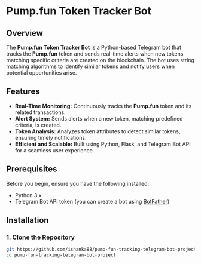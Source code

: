 # Pump.fun Token Tracker Bot

## Overview

The **Pump.fun Token Tracker Bot** is a Python-based Telegram bot that tracks the **Pump.fun** token and sends real-time alerts when new tokens matching specific criteria are created on the blockchain. The bot uses string matching algorithms to identify similar tokens and notify users when potential opportunities arise.

## Features

- **Real-Time Monitoring:** Continuously tracks the **Pump.fun** token and its related transactions.
- **Alert System:** Sends alerts when a new token, matching predefined criteria, is created.
- **Token Analysis:** Analyzes token attributes to detect similar tokens, ensuring timely notifications.
- **Efficient and Scalable:** Built using Python, Flask, and Telegram Bot API for a seamless user experience.

## Prerequisites

Before you begin, ensure you have the following installed:

- Python 3.x
- Telegram Bot API token (you can create a bot using [BotFather](https://core.telegram.org/bots#botfather))

## Installation

### 1. Clone the Repository

```bash
git https://github.com/ishanka88/pump-fun-tracking-telegram-bot-project.git
cd pump-fun-tracking-telegram-bot-project
